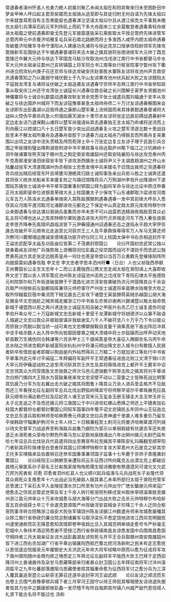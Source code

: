 <!-- { "loadSidebar": true } -->
常遇春者濠州怀逺人也勇力絶人初属刘聚乙未闻太祖在和阳弃聚来归未至困卧田中梦金甲神人呼曰起主君至矣寤而太祖骑从适至即与其徒归附无何自请为先锋太祖曰尔来就食耳若自有主吾弗能留也遇春涕泣坚请太祖曰尔且从渡江俟克太平事我未晚也太祖引兵薄采石矶元军列阵矶上而矶下多大舟距岸三丈余莫敢登者遇春乘轻舟继进太祖麾之使前遇春即奋戈先登元军披靡遂抜采石乘胜取太平授总管府先锋进管军总管丙申元中丞曼济哈雅复屯兵采石南北路絶而将士多淮西人咸怀内顾太祖命遇春攻破曼济哈雅军寻命守溧阳从入建康功先诸将与徐达克京口授承信校尉领军先锋攻毘陵新军反围徐达于牛塘遇春督诸将夹击大破之擒其骁将张徳进统军大元帅丁酉克毘陵迁中翼大元帅与徐达下寜国克马駄沙攻取池州戊戌进江南行中书省都督马步水军大元帅太祖亲征婺州己亥转镇国上将军同佥书江南等处行枢宻院事守婺州攻下衢州进佥院攻杭州庚子召还京师与徐达攻破安庆赵普胜水寨陈友谅将攻池州声言救安庆遇春策知之乃以羸弱守城伏鋭士于九华山友谅果攻池州伏兵起大败之友谅既陷太平寇我龙湾复与诸将设伏破之太祖追袭友谅遇春守京师辛丑拜江南行中书省叅知政事从取安庆江州还守龙湾张士诚寇长兴遇春往救击破之长兴围解壬寅罗友贤据池州神僊寨将与士诚合杭歙震动遇春攻斩友贤余党悉平张士诚遣兵围刘福通于安丰从攻破之与徐达围庐州城将下而友谅寇豫章甚急太祖帅舟师二十万讨友谅遇春解围来会友谅即东出彭蠡湖以迎我师遇之康郎山楚军乗上流倾国而来其锋甚鋭遇春督诸将大战纵火焚伪平章舟风急火炽烟焰蔽天湖水十里尽赤友谅将张定边直前搏战遇春射中定边走友谅乃退保鞋山诸将以楚军尚强请纵其去遇春独无言太祖乃命诸将逆流而上列舟蔽江以控湖口凡十五日楚军食少突出迎战遇春复火攻之楚军溃逐北数十里战自辰至未不解太祖所乗舟及遇春舟皆胶于沙遇春力战太祖舟乃得脱去而所乘舟复突重围以出顷之友谅中流矢贯精及颅而死得士卒十万张定边复立友谅子理于武昌引兵合围之甲辰理衔璧出降荆湖皆附进中书平章政事与徐达取庐州略下临江之沙坑麻岭十洞牛陂诸寨攻熊天瑞于赣州克之狥定南安南雄韶州还取安陆襄阳与徐达攻克泰州丙午克髙邮淮安濠泗徐宿安丰皆下进攻浙西擒张士诚将尹义于太湖直趋湖州之弁山水陆鏖战张军大溃遂围湖州伪丞相张士忠悉发境中兵来援屯于旧馆出我师之背遇春将竒兵绕出贼后结营东阡且填壅沟港絶其归路士诚知事急亲出兵拒斗胜之士诚奔还遣其将徐义统赤龙船亲军来援复败之乌镇旧馆降将兵六万狥湖州李伯升出降湖州下遂围姑苏擒张士诚进中书平章军国重事封鄂国公拜为副将军命与徐达北征中原戊申春正月太祖即皇帝位进银青荣禄大夫上柱国兼太子少保攻下山东诸郡取汴梁进攻河南元军五万人陈洛水北遇春单骑突入其陈敌攅槊刺遇春遇春一发中其前锋大呼杀入悉俘其众河南平渡河取河北诸郡进攻元都克之下保定中山真定趋太原元库库特穆尔帅众来御遇春与徐达谋曰我骑兵虽集而歩卒未至不可以战莫若选精骑夜刼敌营其众必乱主将可缚也达从之库库特穆尔果败遁去进攻大同竹贞弃城走河东下西入秦张良弼走李思齐降奉先鳯翔巩昌临洮皆下元伊蘓侵通州诏遇春还击之遂捣永平趋大寜伊苏遁去攻破开平元顺帝北走追至北河获宗王三人及平章鼎珠等得军万人车马无算还师次栁河川薨赠翊运推诚宣德靖逺功臣开府仪同三司上柱国太保中书右丞相追封开平王谥忠武配享太庙及功臣庙位皆第二子茂袭封鄂国公　　论曰开国初忠武常公独以骁勇着闻友谅地广兵强势居上游僭窃闰位彭蠡之役空国而战可不谓劲乎而忠武公独贾勇死战方其走张定边脱髙皇舟一何壮也髙皇帝尝曰当百万众勇敢先登摧锋陷阵所向披靡莫如遇春信哉
李文忠
李文忠者字思本泗州旴■〈日台〉人也父祯陇西恭献王尚曹国长公主生文忠年十二而公主薨陇西公携文忠走闻太祖在滁阳谒上大喜即收养文忠丁酉以舎人领军策应池州陈友谅寇池州击败之戊戌攻下青阳石埭太平旌德败元判院鄂尔和万年街遂破苗獠于于潜昌化进次淳安夜袭破伪洪元帅营降其众千余会兵取严州授帐前左副都指挥兼领元帅府事守严州张士诚遣将率苗獠水陆奄至大败之取所俘馘载巨筏中乗流而下贼见遁去己亥攻下诸暨壬寅苗獠蒋英贼杀越国公胡大海反据金华文忠驰赴之贼弃城走擢浙江行中书省左丞癸卯谢再兴据诸暨以叛太祖命筑新城于诸暨西以拒之再兴诱连张士诚寇东阳击破之甲辰升右丞乙巳士诚复遣伪司徒李伯升率众号二十万寇新城文忠去新城十里营于龙潭新城守将胡德济以众寡不敌请入城避之文忠曰我众非彼敌彼谋非我敌谢玄八千人不破苻坚八十万乎乃下令曰彼众而骄我少而鋭以鋭当骄一战可禽也文忠横槊据鞍自变量千骑乘髙驰下直出阵后冲其中坚手格杀数人出入阵中所向皆靡因督乘之贼大溃城中将士亦鼔躁而出呼声动天地斩首数万生擒伪同佥韩谦等六百余甲士三千捷闻髙皇帝大喜征入赐御衣名马丙午命总水陆之师进克桐庐新城富阳余杭杭州守将潘元明出降文忠入城令曰有敢擅入民居者斩卒有借民釜者即磔以狥由是内外帖然得兵三万粮二十万就加浙江等处行中书省平章事洪武元年讨平闽寇二年拜偏将军副开平王常遇春征进迤北败江文清于锦川次大寜元将伊蘓逆战败之追至湾河斩其宗王庆生及其将鼎珠进克上都开平王薨军中诏文忠领其众大同受围急文忠驰救之师次马邑元逻骑数千猝至击败之擒其将刘平章进次白杨门擒四大王阻水为营敌乗夜来攻文忠坚壁不动以二营委之士皆殊死战比明策其饥疲乃分军为左右翼出击大破之擒其将图鲁卜降其众万余人进兵至孟格齐不见敌而还三年春授北征左副将军总兵北伐出野狐岭降其守将师察罕诺尔平章珠展克应昌获元顺帝孙满达勒巴拉及后妃宫人诸王达官宋元玉玺金玉册玉镇圭大圭玉斚玉斧元太子北走追之不及而还擒元将江唐国公于中兴进攻虹螺山悉降之师还上平捷表加右柱国大都督府左都督封曹国公同知军国事四年蜀平诏文忠镇抚五年同中山王征迤北文忠总东道兵取和林师至哈喇莾赉元师遁文忠曰兵贵神速千里袭人难多重负乃留东平侯韩政守辎重胪朐河令士卒人持二十日粮兼程至土刺河元将曼济哈喇章渡河列骑以待文忠督军力战追奔至称海敌兵益集乃据险为营示以单弱敌疑有伏遁去军还失故道乏水渇死者众至格尔黙色所乘马忽以足跑地泉随涌出六年出朔州擒元太尉巴延布哈七年诏总兵北伐驻兵代县遣将四出至赛音布拉克擒其平章陈安礼玛蘓翻至顺寜阳门者斩其将珍珠律至白登者俘其国公邓博啰特穆尔复攻大寜髙州大石崖克之斩其宗王托多实哩擒承旨伯嘉努召还叅军国重事兼领国子监事十七年薨于京师子景隆袭封曹国公　　论曰岐阳王以肺腑至亲遭际风云东征西讨所向辄克五出漠北克上都破应昌残元窜匿系孙子获名王壮矣哉家居恂恂若儒生赋诗雅歌有祭遵遗风可谓允文允武万邦为宪者矣
邓愈
邓愈者泗州虹县人也父顺兴起兵临濠与元兵战死长子友隆代领其众病死众复推愈年十六出战必当先破敌人服其勇乙未率所部归太祖于滁阳充管军总管渡江下采石太平入金陵拔溧水京口所至有功升元帅出守广徳长鎗谢元帅来寇广徳愈击之俘其总管武世荣及军士千余人转行枢宻院判移戍宣州取休寜绩溪乘胜克徽州浙江苗元帅率众十万来攻城愈与胡大海等分门出战大败之击杀元帅特穆尔布哈斩首五百余级获士卒三千余遂克婺源取严州攻破淳安县贼金子珍降三千余人迁同佥枢宻院事寻转佥院略浙江临安大败张军镇饶州陈友谅据江州数遣舟师来攻城愈屡殱其众除江南行省叅政仍兼佥院总制诸翼军马取浮梁乐平悉定饶地进攻江西邓克明据抚州遣使通款而实无降意愈知其情即卷甲夜趋比旦入其城克明单骑走愈号令严秋毫无犯城中人争持羊酒迎劳悉谢不受授江西行省叅政镇南昌友谅悉发国中兵围南昌愈固守相持者三月太祖亲征友谅大战彭蠡湖友谅败死与开平王合兵取赣州南安南雄韶州皆下进江西右丞加湖广行省平章出镇襄阳西抵巴蜀北控河洛新附之民未有定志愈抚以恩信逺迩恱服吴元年擢御史大夫洪武元年命大将军经略中原而以愈为征戎将军攻下唐州南阳随州金商均房之境悉定三年拜北征左副将军平陇西大败王巴拜于定西招降河州土畨诸酋帅及朶甘乌思藏等部来归者甚众封卫国公五年拜征南将军讨沣州溪洞蛮平之九年吐蕃部落邀阻乌思藏使者掠其辎重命愈为征西将军讨之愈分兵为三深入覆其巢追至昆仑山斩获无算召还道卒追封寜河王谥武顺　　论曰友谅之顺流而东也卷土合围气吞豫章顿兵城下者三月寜河王固守以待王师扼其喉咽使友谅进退失据者皆其力也卒之蹶康郎挫彭蠡一发尽殪不有所自哉即其作镇八州威严敌忾恩信得人礼贤下能古名将不能过也
汤和

